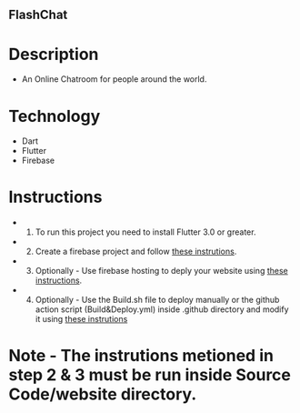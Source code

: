 ## FlashChat

# Description
- An Online Chatroom for people around the world.

# Technology
- Dart
- Flutter
- Firebase

# Instructions
- 1. To run this project you need to install Flutter 3.0 or greater.
- 2. Create a firebase project and follow [these instrutions]().
- 3. Optionally - Use firebase hosting to deply your website using [these instructions]().
- 4. Optionally - Use the Build.sh file to deploy manually or the github action script (Build&Deploy.yml) inside .github directory and modify it using [these instrutions]()

# Note - The instrutions metioned in step 2 & 3 must be run inside Source Code/website directory.